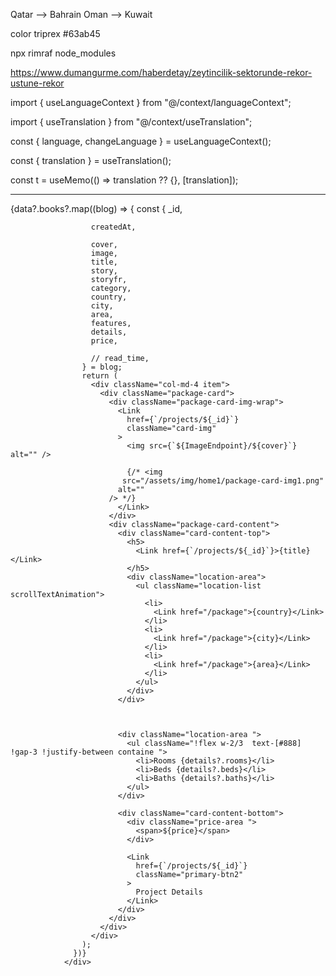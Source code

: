 Qatar --> Bahrain
Oman --> Kuwait

color triprex
#63ab45

npx rimraf node_modules



https://www.dumangurme.com/haberdetay/zeytincilik-sektorunde-rekor-ustune-rekor
                


import { useLanguageContext } from "@/context/languageContext";

import { useTranslation } from "@/context/useTranslation";



 const { language, changeLanguage } = useLanguageContext();

  const { translation } = useTranslation();

  const t = useMemo(() => translation ?? {}, [translation]);




----------

 <div className="row gy-4">
                  {data?.books?.map((blog) => {
                    const {
                      _id,

                      createdAt,

                      cover,
                      image,
                      title,
                      story,
                      storyfr,
                      category,
                      country,
                      city,
                      area,
                      features,
                      details,
                      price,

                      // read_time,
                    } = blog;
                    return (
                      <div className="col-md-4 item">
                        <div className="package-card">
                          <div className="package-card-img-wrap">
                            <Link
                              href={`/projects/${_id}`}
                              className="card-img"
                            >
                              <img src={`${ImageEndpoint}/${cover}`} alt="" />

                              {/* <img
                             src="/assets/img/home1/package-card-img1.png"
                            alt=""
                          /> */}
                            </Link>
                          </div>
                          <div className="package-card-content">
                            <div className="card-content-top">
                              <h5>
                                <Link href={`/projects/${_id}`}>{title}</Link>
                              </h5>
                              <div className="location-area">
                                <ul className="location-list scrollTextAnimation">
                                  <li>
                                    <Link href="/package">{country}</Link>
                                  </li>
                                  <li>
                                    <Link href="/package">{city}</Link>
                                  </li>
                                  <li>
                                    <Link href="/package">{area}</Link>
                                  </li>
                                </ul>
                              </div>
                            </div>



                            <div className="location-area ">
                              <ul className="!flex w-2/3  text-[#888] !gap-3 !justify-between containe ">
                                <li>Rooms {details?.rooms}</li>
                                <li>Beds {details?.beds}</li>
                                <li>Baths {details?.baths}</li>
                              </ul>
                            </div>

                            <div className="card-content-bottom">
                              <div className="price-area ">
                                <span>${price}</span>
                              </div>

                              <Link
                                href={`/projects/${_id}`}
                                className="primary-btn2"
                              >
                                Project Details
                              </Link>
                            </div>
                          </div>
                        </div>
                      </div>
                    );
                  })}
                </div>
